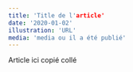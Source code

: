 ```yaml
---
title: 'Title de l'article'
date: '2020-01-02'
illustration: 'URL'
media: 'media ou il a été publié'
---
```



Article ici copié collé